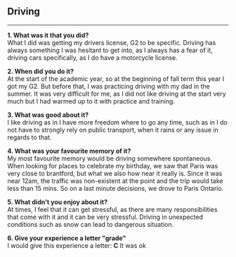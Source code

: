 ## Driving
<hr />

**1. What was it that you did?**
<br />
What I did was getting my drivers license, G2 to be specific. Driving has always something I was hesitant to get into, as I always has a fear of it, driving cars specifically, as I do have a motorcycle license. 

**2. When did you do it?** 
<br />
At the start of the academic year, so at the beginning of fall term this year I got my G2. But before that, I was practicing driving with my dad in the summer. It was very difficult for me, as I did not like driving at the start very much but I had warmed up to it with practice and training.

**3. What was good about it?**
<br />
I like driving as in I have more freedom where to go any time, such as in I do not have to strongly rely on public transport, when it rains or any issue in regards to that.

**4. What was your favourite memory of it?**
<br />
My most favourite memory would be driving somewhere spontaneous. When looking for places to celebrate my birthday, we saw that Paris was very close to brantford, but what we also how near it really is. Since it was near 12am, the traffic was non-existent at the point and the trip would take less than 15 mins. So on a last minute decisions, we drove to Paris Ontario.

**5. What didn't you enjoy about it?**
<br />
At times, I feel that it can get stressful, as there are many responsibilities that come with it and it can be very stressful. Driving in unexpected conditions such as snow can lead to dangerous situation.  

**6. Give your experience a letter "grade"**
<br />
I would give this experience a letter: **C** It was ok

